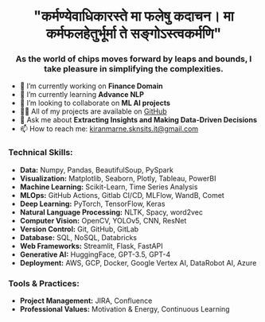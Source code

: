 <!DOCTYPE html>
<html lang="en">
<head>
  <meta charset="UTF-8">
  <meta name="viewport" content="width=device-width, initial-scale=1.0">
  <title>Kiran Marne - Data Scientist</title>
</head>
<body>
  <h1 align="center">"कर्मण्येवाधिकारस्ते मा फलेषु कदाचन। मा कर्मफलहेतुर्भूर्मा ते सङ्गोऽस्त्वकर्मणि"</h1>
  <h3 align="center">As the world of chips moves forward by leaps and bounds, I take pleasure in simplifying the complexities.</h3>

  <ul>
    <li>🔭 I’m currently working on <strong>Finance Domain</strong></li>
    <li>🌱 I’m currently learning <strong>Advance NLP</strong></li>
    <li>👯 I’m looking to collaborate on <strong>ML AI projects</strong></li>
    <li>👨‍💻 All of my projects are available on <a href="https://github.com/Neuro-kiran">GitHub</a></li>
    <li>💬 Ask me about <strong>Extracting Insights and Making Data-Driven Decisions</strong></li>
    <li>📫 How to reach me: <a href="mailto:kiranmarne.sknsits.it@gmail.com">kiranmarne.sknsits.it@gmail.com</a></li>
  </ul>

  <h3 align="left">Technical Skills:</h3>
  <ul>
    <li><strong>Data:</strong> Numpy, Pandas, BeautifulSoup, PySpark</li>
    <li><strong>Visualization:</strong> Matplotlib, Seaborn, Plotly, Tableau, PowerBI</li>
    <li><strong>Machine Learning:</strong> Scikit-Learn, Time Series Analysis</li>
    <li><strong>MLOps:</strong> GitHub Actions, Gitlab CI/CD, MLFlow, WandB, Comet</li>
    <li><strong>Deep Learning:</strong> PyTorch, TensorFlow, Keras</li>
    <li><strong>Natural Language Processing:</strong> NLTK, Spacy, word2vec</li>
    <li><strong>Computer Vision:</strong> OpenCV, YOLOv5, CNN, ResNet</li>
    <li><strong>Version Control:</strong> Git, GitHub, GitLab</li>
    <li><strong>Database:</strong> SQL, NoSQL, Databricks</li>
    <li><strong>Web Frameworks:</strong> Streamlit, Flask, FastAPI</li>
    <li><strong>Generative AI:</strong> HuggingFace, GPT-3.5, GPT-4</li>
    <li><strong>Deployment:</strong> AWS, GCP, Docker, Google Vertex AI, DataRobot AI, Azure</li>
  </ul>

  <h3 align="left">Tools & Practices:</h3>
  <ul>
    <li><strong>Project Management:</strong> JIRA, Confluence</li>
    <li><strong>Professional Values:</strong> Motivation & Energy, Continuous Learning</li>
  </ul>
</body>
</html>
